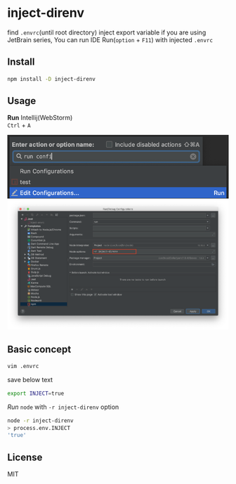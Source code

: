 # inject-direnv

find `.envrc`(until root directory) inject export variable
if you are using JetBrain series, You can run IDE Run(`option` + `F11`) with injected `.envrc`

## Install
```bash
npm install -D inject-direnv
```

## Usage
**Run** Intellij(WebStorm)  
`Ctrl` + `A`

![](configuration-webstorm-0.png)
![](configuration-webstorm-1.png)

## Basic concept

```bash
vim .envrc
```

save below text
```bash
export INJECT=true
```

*Run* `node` with `-r inject-direnv` option
```bash
node -r inject-direnv
> process.env.INJECT
'true'
```

## License
MIT
